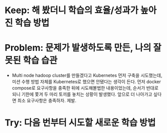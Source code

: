 # Keep: 해 봤더니 학습의 효율/성과가 높아진 학습 방법 

# Problem: 문제가 발생하도록 만든, 나의 잘못된 학습 습관

- Multi node hadoop cluster를 만들겠다고 Kubernetes 먼저 구축을 시도했는데, 미션 수행 방법 자체를 Kubernetes로 했으면 안됐다는 생각이 든다. 먼저 docker compose로 요구사항을 충족한 뒤에 시도해볼법한 내용이었는데, 순서가 반대로 되니 기한에 쫓겨 두 마리 토끼를 놓치는 상황이 발생했다. 앞으로 더 나아가고 싶다면 최소 요구사항은 충족하자. 제발.

# Try: 다음 번부터 시도할 새로운 학습 방법
